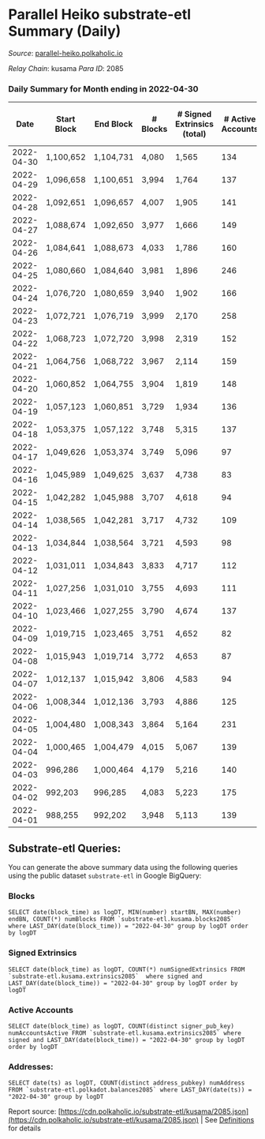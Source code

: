 # Parallel Heiko substrate-etl Summary (Daily)

_Source_: [parallel-heiko.polkaholic.io](https://parallel-heiko.polkaholic.io)

*Relay Chain*: kusama
*Para ID*: 2085



### Daily Summary for Month ending in 2022-04-30


| Date | Start Block | End Block | # Blocks | # Signed Extrinsics (total) | # Active Accounts | # Passive | # New | # Addresses with Balances | # Events | # Transfers | # XCM Transfers In | # XCM Transfers Out |
| ---- | ----------- | --------- | -------- | --------------------------- | ----------------- | --------- | ----- | ------------------------- | -------- | ----------- | ------------------ | ------------------- |
| 2022-04-30 | 1,100,652 | 1,104,731 | 4,080  | 1,565 | 134 |  |  | 11,851 | 20,410 | 4,356 ($117,307.36) | 25 ($31,203.99) | 17 ($19,875.34) |
| 2022-04-29 | 1,096,658 | 1,100,651 | 3,994  | 1,764 | 137 |  |  | 11,842 | 21,252 | 4,511 ($244,650.66) | 37 ($24,631.49) | 15 ($13,523.83) |
| 2022-04-28 | 1,092,651 | 1,096,657 | 4,007  | 1,905 | 141 |  |  | 11,823 | 22,206 | 4,714 ($419,911.89) | 19 ($1,121,179.18) | 26 ($26,275.56) |
| 2022-04-27 | 1,088,674 | 1,092,650 | 3,977  | 1,666 | 149 |  |  | 11,811 | 21,168 | 4,722 ($166,204.85) | 30 ($113,534.04) | 17 ($6,562.30) |
| 2022-04-26 | 1,084,641 | 1,088,673 | 4,033  | 1,786 | 160 |  |  | 11,804 | 21,925 | 4,813 ($606,939.91) | 36 ($47,482.70) | 18 ($5,316.45) |
| 2022-04-25 | 1,080,660 | 1,084,640 | 3,981  | 1,896 | 246 |  |  | 11,787 | 22,650 | 5,111 ($171,312.01) | 35 ($17,294.40) | 8 ($3,239.21) |
| 2022-04-24 | 1,076,720 | 1,080,659 | 3,940  | 1,902 | 166 |  |  | 11,669 | 22,704 | 4,962 ($918,572.01) | 69 ($443,156.32) | 14 ($311,741.50) |
| 2022-04-23 | 1,072,721 | 1,076,719 | 3,999  | 2,170 | 258 |  |  | 11,638 | 24,808 | 5,435 ($986,265.19) | 66 ($41,675.58) | 10 ($7,485.50) |
| 2022-04-22 | 1,068,723 | 1,072,720 | 3,998  | 2,319 | 152 |  |  | 11,501 | 24,541 | 5,038 ($543,089.94) | 46 ($42,829.39) | 11 ($9,742.35) |
| 2022-04-21 | 1,064,756 | 1,068,722 | 3,967  | 2,114 | 159 |  |  | 11,474 | 22,686 | 4,769 ($263,817.22) | 33 ($69,343.00) | 14 ($4,135.36) |
| 2022-04-20 | 1,060,852 | 1,064,755 | 3,904  | 1,819 | 148 |  |  | 11,466 | 20,778 | 4,209 ($6,235,241.62) | 50 ($5,384,695.58) | 10 ($227,806.25) |
| 2022-04-19 | 1,057,123 | 1,060,851 | 3,729  | 1,934 | 136 |  |  | 11,446 | 19,439 | 3,502 ($1,306,715.47) | 23 ($9,272.05) | 11 ($4,147.57) |
| 2022-04-18 | 1,053,375 | 1,057,122 | 3,748  | 5,315 | 137 |  |  | 11,433 | 32,284 | 2,884 ($35,033.88) | 38 ($13,778.06) | 11 ($7,087.76) |
| 2022-04-17 | 1,049,626 | 1,053,374 | 3,749  | 5,096 | 97 |  |  | 11,414 | 30,686 | 2,399 ($7,161.49) | 18 ($11,860.21) | 15 ($6,052.42) |
| 2022-04-16 | 1,045,989 | 1,049,625 | 3,637  | 4,738 | 83 |  |  | 11,404 | 28,688 | 2,118 ($23,128.78) | 19 ($15,155.13) | 12 ($5,484.32) |
| 2022-04-15 | 1,042,282 | 1,045,988 | 3,707  | 4,618 | 94 |  |  | 11,397 | 28,563 | 2,271 ($41,042.79) | 16 ($14,956.18) | 12 ($5,312.49) |
| 2022-04-14 | 1,038,565 | 1,042,281 | 3,717  | 4,732 | 109 |  |  | 11,397 | 29,525 | 2,602 ($547,022.54) | 35 ($19,719.48) | 17 ($14,991.95) |
| 2022-04-13 | 1,034,844 | 1,038,564 | 3,721  | 4,593 | 98 |  |  | 11,392 | 28,591 | 2,354 ($826,078.19) | 12 ($771,300.20) | 18 ($15,380.53) |
| 2022-04-12 | 1,031,011 | 1,034,843 | 3,833  | 4,717 | 112 |  |  | 11,388 | 29,595 | 2,610 ($122,827.59) | 8 ($3,086.89) | 18 ($16,049.38) |
| 2022-04-11 | 1,027,256 | 1,031,010 | 3,755  | 4,693 | 111 |  |  | 11,383 | 29,075 | 2,337 ($12,855.12) | 15 ($6,122.08) | 10 ($6,970.59) |
| 2022-04-10 | 1,023,466 | 1,027,255 | 3,790  | 4,674 | 137 |  |  | 11,381 | 29,431 | 2,586 ($15,397.23) | 24 ($11,090.16) | 10 ($5,185.67) |
| 2022-04-09 | 1,019,715 | 1,023,465 | 3,751  | 4,652 | 82 |  |  | 11,374 | 29,117 | 2,480 ($42,434.55) | 24 ($21,672.42) | 11 ($3,319.85) |
| 2022-04-08 | 1,015,943 | 1,019,714 | 3,772  | 4,653 | 87 |  |  | 11,365 | 29,139 | 2,367 ($150,649.95) | 29 ($12,756.80) | 13 ($12,312.08) |
| 2022-04-07 | 1,012,137 | 1,015,942 | 3,806  | 4,583 | 94 |  |  | 11,358 | 28,665 | 2,315 ($28,296.13) | 12 ($5,053.23) | 11 ($196,623.78) |
| 2022-04-06 | 1,008,344 | 1,012,136 | 3,793  | 4,886 | 125 |  |  | 11,354 | 30,307 | 2,602 ($62,353.84) | 18 ($8,849.19) | 13 ($4,594.17) |
| 2022-04-05 | 1,004,480 | 1,008,343 | 3,864  | 5,164 | 231 |  |  | 11,347 | 32,274 | 2,985 ($152,387.31) | 37 ($131,331.74) | 19 ($49,704.20) |
| 2022-04-04 | 1,000,465 | 1,004,479 | 4,015  | 5,067 | 139 |  |  | 11,334 | 31,782 | 2,747 ($345,857.89) | 31 ($23,838.48) | 19 ($204,502.89) |
| 2022-04-03 | 996,286 | 1,000,464 | 4,179  | 5,216 | 140 |  |  | 11,322 | 32,874 | 2,888 ($34,208.09) | 27 ($514,404.29) | 14 ($21,443.63) |
| 2022-04-02 | 992,203 | 996,285 | 4,083  | 5,223 | 175 |  |  | 11,307 | 33,285 | 3,053 ($98,143.04) | 35 ($146,574.47) | 29 ($13,470.70) |
| 2022-04-01 | 988,255 | 992,202 | 3,948  | 5,113 | 139 |  |  | 11,295 | 31,819 | 2,867 ($52,264.98) | 22 ($14,741.72) | 26 ($23,260.63) |

## Substrate-etl Queries:
You can generate the above summary data using the following queries using the public dataset `substrate-etl` in Google BigQuery:


### Blocks
```
SELECT date(block_time) as logDT, MIN(number) startBN, MAX(number) endBN, COUNT(*) numBlocks FROM `substrate-etl.kusama.blocks2085`  where LAST_DAY(date(block_time)) = "2022-04-30" group by logDT order by logDT
```


### Signed Extrinsics
```
SELECT date(block_time) as logDT, COUNT(*) numSignedExtrinsics FROM `substrate-etl.kusama.extrinsics2085`  where signed and LAST_DAY(date(block_time)) = "2022-04-30" group by logDT order by logDT
```


### Active Accounts
```
SELECT date(block_time) as logDT, COUNT(distinct signer_pub_key) numAccountsActive FROM `substrate-etl.kusama.extrinsics2085` where signed and LAST_DAY(date(block_time)) = "2022-04-30" group by logDT order by logDT
```


### Addresses:
```
SELECT date(ts) as logDT, COUNT(distinct address_pubkey) numAddress FROM `substrate-etl.polkadot.balances2085` where LAST_DAY(date(ts)) = "2022-04-30" group by logDT
```



Report source: [https://cdn.polkaholic.io/substrate-etl/kusama/2085.json](https://cdn.polkaholic.io/substrate-etl/kusama/2085.json) | See [Definitions](/DEFINITIONS.md) for details
